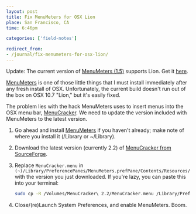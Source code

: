 ```yaml
---
layout: post
title: Fix MenuMeters for OSX Lion
place: San Francisco, CA
time: 6:46pm

categories: ['field-notes']

redirect_from:
- /journal/fix-menumeters-for-osx-lion/
---
```


Update: The current version of [MenuMeters (1.5)](http://www.ragingmenace.com/software/menumeters/) supports Lion. Get it [here](http://www.ragingmenace.com/software/menumeters/).

[MenuMeters](http://www.ragingmenace.com/software/menumeters/) is one of those little things that I must install immediately after any fresh install of OSX. Unfortunately, the current build doesn't run out of the box on OSX 10.7 "Lion," but it's easily fixed.

The problem lies with the hack MenuMeters uses to insert menus into the OSX menu bar, [MenuCracker](http://sourceforge.net/projects/menucracker/). We need to update the version included with MenuMeters to the latest version.

1. Go ahead and install [MenuMeters](http://www.ragingmenace.com/software/menumeters/) if you haven't already; make note of where you install it (/Library or ~/Library).
2. Download the latest version (currently 2.2) of [MenuCracker from SourceForge](http://sourceforge.net/projects/menucracker/).
3. Replace `MenuCracker.menu` in `(~)/Library/PreferencePanes/MenuMeters.prefPane/Contents/Resources/` with the version you just downloaded. If you're lazy, you can paste this into your terminal:

    ```sh
    sudo cp -R /Volumes/MenuCracker\ 2.2/MenuCracker.menu /Library/PreferencePanes/MenuMeters.prefPane/Contents/Resources/
    ```
4. Close/(re)Launch System Preferences, and enable MenuMeters. Boom.